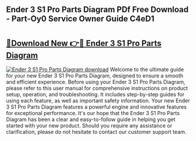 ## Ender 3 S1 Pro Parts Diagram PDf Free Download - Part-Oy0 Service Owner Guide C4eD1

# <h2><a href="http://dfm7oat.blite.top/?on=Ender+3+S1+Pro+Parts+Diagram">🔗Download New 👉🔴 Ender 3 S1 Pro Parts Diagram</a></h2>

[![Ender 3 S1 Pro Parts Diagram download](https://i.imgur.com/lujVjoI.png)](http://dfm7oat.blite.top/?on=Ender+3+S1+Pro+Parts+Diagram)
Welcome to the ultimate guide for your new Ender 3 S1 Pro Parts Diagram, designed to ensure a smooth and efficient experience. Before using your Ender 3 S1 Pro Parts Diagram, please refer to this user manual for comprehensive instructions on product setup, operation, and troubleshooting. It includes step-by-step guides for using each feature, as well as important safety information. Your new Ender 3 S1 Pro Parts Diagram features a powerful engine and innovative features for exceptional performance. It's our hope that the Ender 3 S1 Pro Parts Diagram has been a clear and easy-to-follow guide in helping you get started with your new product. Should you require any assistance or clarification, please do not hesitate to contact our customer support team.
